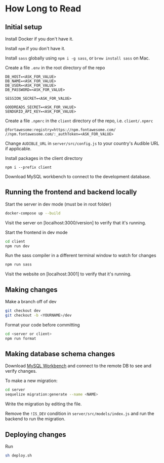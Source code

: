 # How Long to Read

## Initial setup

Install Docker if you don't have it.

Install `npm` if you don't have it.

Install `sass` globally using `npm i -g sass`, or `brew install sass` on Mac.

Create a file `.env` in the root directory of the repo

```
DB_HOST=<ASK_FOR_VALUE>
DB_NAME=<ASK_FOR_VALUE>
DB_USER=<ASK_FOR_VALUE>
DB_PASSWORD=<ASK_FOR_VALUE>

SESSION_SECRET=<ASK_FOR_VALUE>

GOODREADS_SECRET=<ASK_FOR_VALUE>
SENDGRID_API_KEY=<ASK_FOR_VALUE>
```

Create a file `.npmrc` in the `client` directory of the repo, i.e. `client/.npmrc`

```
@fortawesome:registry=https://npm.fontawesome.com/
//npm.fontawesome.com/:_authToken=<ASK_FOR_VALUE>
```

Change `AUDIBLE_URL` in `server/src/config.js` to your country's Audible URL if applicable.

Install packages in the client directory

```
npm i --prefix client
```

Download MySQL workbench to connect to the development database.

## Running the frontend and backend locally

Start the server in dev mode (must be in root folder)

```bash
docker-compose up --build
```

Visit the server on [localhost:3000/version] to verify that it's running.

Start the frontend in dev mode

```bash
cd client
npm run dev
```

Run the sass compiler in a different terminal window to watch for changes

```bash
npm run sass
```

Visit the website on [localhost:3001] to verify that it's running.

## Making changes

Make a branch off of dev

```bash
git checkout dev
git checkout -b <YOURNAME>/dev
```

Format your code before committing

```bash
cd <server or client>
npm run format
```

## Making database schema changes

Download [MySQL Workbench](https://dev.mysql.com/doc/workbench/en/wb-installing-windows.html) and connect to the remote DB to see and verify changes.

To make a new migration:

```bash
cd server
sequelize migration:generate --name <NAME>
```

Write the migration by editing the file.

Remove the `!IS_DEV` condition in `server/src/models/index.js` and run the backend to run the migration.

## Deploying changes

Run

```bash
sh deploy.sh
```
